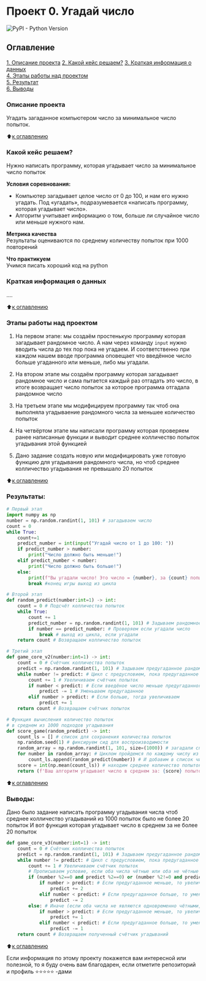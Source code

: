 # Проект 0. Угадай число
![PyPI - Python Version](https://img.shields.io/pypi/pyversions/Django)

## Оглавление  
[1. Описание проекта](https://github.com/hishnick5/Python_lessons_Skillfactory/blob/main/Projeck_0/README.MD#Описание-проекта)
[2. Какой кейс решаем?](https://github.com/hishnick5/Python_lessons_Skillfactory/blob/main/Projeck_0/README.MD#Какой-кейс-решаем)
[3. Краткая информация о данных](https://github.com/hishnick5/Python_lessons_Skillfactory/blob/main/Projeck_0/README.MD#Краткая-информация-о-данных)  
[4. Этапы работы над проектом](https://github.com/hishnick5/Python_lessons_Skillfactory/blob/main/Projeck_0/README.MD#Этапы-работы-над-проектом)  
[5. Результат](https://github.com/hishnick5/Python_lessons_Skillfactory/blob/main/Projeck_0/README.MD#Результаты)    
[6. Выводы](https://github.com/hishnick5/Python_lessons_Skillfactory/blob/main/Projeck_0/README.MD#Выводы) 

### Описание проекта    
Угадать загаданное компьютером число за минимальное число попыток.

:arrow_up:[к оглавлению][def]


### Какой кейс решаем?    
Нужно написать программу, которая угадывает число за минимальное число попыток

**Условия соревнования:**  
- Компьютер загадывает целое число от 0 до 100, и нам его нужно угадать. Под «угадать», подразумевается «написать программу, которая угадывает число».
- Алгоритм учитывает информацию о том, больше ли случайное число или меньше нужного нам.

**Метрика качества**     
Результаты оцениваются по среднему количеству попыток при 1000 повторений

**Что практикуем**     
Учимся писать хороший код на python


### Краткая информация о данных
....
  
:arrow_up:[к оглавлению](https://github.com/hishnick5/Python_lessons_Skillfactory/blob/main/Projeck_0/README.MD#Оглавление)


### Этапы работы над проектом  
1. На первом этапе:
мы создаём простенькую программу которая загадывает рандомное число. А нам через команду ```input``` нужно вводить числа до тех пор пока не угадаем. И соответственно при каждом нашем вводе программа оповещает что введённое число больше угаданного или меньше, либо мы угадали.

2. На втором этапе мы создаём программу которая загадывает рандомное число и сама пытается каждый раз отгадать это число, в итоге возвращает число попыток за которое программа отгадала рандомное число

3. На третьем этапе мы модифицируем программу так чтоб она выполняла угадываение рандомного числа за меньшее количество попыток

4. На четвёртом этапе мы написали программу которая проверяем ранее написанные функции и выводит среднее колличество попыток угадывания этой функцией

5. Дано задание создать новую или модифицировать уже готовую функцию для угадывания рандомного числа, но чтоб среднее колличество угадывания не превышало 20 попыток

:arrow_up:[к оглавлению](https://github.com/hishnick5/Python_lessons_Skillfactory/blob/main/Projeck_0/README.MD#Оглавление)


### Результаты:  
```python
# Первый этап
import numpy as np
number = np.random.randint(1, 101) # загадываем число
count = 0
while True:
    count+=1
    predict_number = int(input("Угадай число от 1 до 100: "))
    if predict_number > number:
        print("Число должно быть меньше!")
    elif predict_number < number:
        print("Число должно быть больше!")
    else:
        print(f"Вы угадали число! Это число = {number}, за {count} попыток")
        break #конец игры выход из цикла
```
```python
# Второй этап
def random_predict(number:int=1) -> int:
    count = 0 # Подсчёт колличества попыток
    while True:
        count += 1
        predict_number = np.random.randint(1, 101) # Задываем рандомное число
        if number == predict_number: # Проверяем если угадали число
            break # выход из цикла, если угадали
    return count # Возвращаем колличество попыток
```
```python
# Третий этап
def game_core_v2(number:int=1) -> int:
    count = 0 # Счётчик колличества попыток
    predict = np.random.randint(1, 101) # Задываем предугаданное рандомное число
    while number != predict: # Цикл с предусловием, пока предугаданное число и рандомное число не равны  
        count += 1 # Увеличиваем счётчик попыток
        if number < predict: # Если введёное число меньше предугаданного
            predict -= 1 # Уменьшаем предугаданное
        elif number > predict: # Если больше, тогда увеличиваем
            predict += 1
    return count # Возвращаем счётчик попыток
```
```python
# Функция вычисления количество попыток 
# в среднем из 1000 подходов угадывания
def score_game(random_predict) -> int:
    count_ls = [] # список для сохранения количества попыток
    np.random.seed(1) # фиксируем сид для воспроизводимости
    random_array = np.random.randint(1, 101, size=(1000)) # загадали список чисел
    for number in random_array: # Циклом пройдемся по каждому числу из массива
        count_ls.append(random_predict(number)) # И добавим в список число попыток угаданного числа
    score = int(np.mean(count_ls)) # находим среднее количество попыток
    return (f'Ваш алгоритм угадывает число в среднем за: {score} попыток')# Возвращаем количество попыток в красивом тексте
```
:arrow_up:[к оглавлению](https://github.com/hishnick5/Python_lessons_Skillfactory/blob/main/Projeck_0/README.MD#Оглавление)


### Выводы:  
Дано было задание написать программу угадывания числа чтоб среднее колличество угадываний из 1000 попыток было не более 20 попыток
И вот функция которая угадывает число в среднем за не более 20 попыток
```python
def game_core_v3(number:int=1) -> int:
    count = 0 # Счётчик колличества попыток
    predict = np.random.randint(1, 101) # Задываем предугаданное рандомное число
    while number != predict: # Цикл с предусловием, пока предугаданное число и рандомное число не равны    
        count += 1 # Увеличиваем счётчик попыток
        # Прописываем условие, если оба числа чётные или оба не чётные
        if (number %2==0 and predict %2==0) or (number %2!=0 and predict %2!=0):
            if number > predict: # Если предугаданное меньше, то увеличиваем на 2
                predict += 2
            elif number < predict: # Если предугаданное больше, то уменьшаем на 2
                predict -= 2    
        else: # Иначе (если оба числа не являются одновременно чётными, или не чётными)
            if number > predict: # Если предугаданное меньше, то увеличиваем на 1
                predict += 1
            elif number < predict: # Если предугаданное больше, то уменьшаем на 1
                predict -= 1
    return count # Возвращаем полученный счётчик угадываний
```

:arrow_up:[к оглавлению](https://github.com/hishnick5/Python_lessons_Skillfactory/blob/main/Projeck_0/README.MD#Оглавление)


Если информация по этому проекту покажется вам интересной или полезной, то я буду очень вам благодарен, если отметите репозиторий и профиль ⭐️⭐️⭐️⭐️⭐️ -дами

[def]:(https://github.com/hishnick5/Python_lessons_Skillfactory/blob/main/Projeck_0/README.MD#Оглавление)_